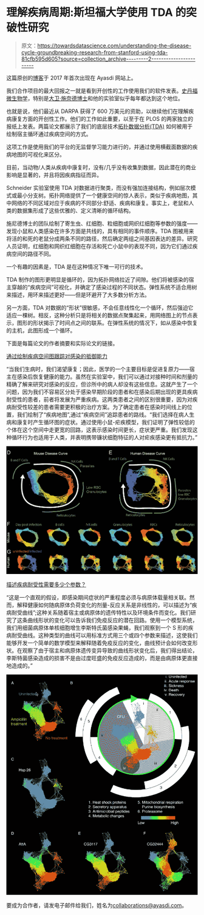 # 理解疾病周期:斯坦福大学使用 TDA 的突破性研究

> 原文：<https://towardsdatascience.com/understanding-the-disease-cycle-groundbreaking-research-from-stanford-using-tda-81cfb595d605?source=collection_archive---------2----------------------->

这篇原创的[博客](https://www.ayasdi.com/blog/life-sciences/understand-disease-cycle-groundbreaking-research-stanford-using-tda/)于 2017 年首次出现在 Ayasdi 网站上。

我们合作项目的最大回报之一就是看到开创性的工作使用我们的软件发表。[史丹福微生物学](https://microimmuno.stanford.edu/)，特别是[大卫·施奈德博士](https://med.stanford.edu/profiles/david-schneider)和他的实验室似乎每年都达到这个地位。

也就是说，他们最近从 DARPA 获得了 600 万美元的资助，以继续他们在理解疾病康复方面的开创性工作。他们的工作如此重要，以至于在 PLOS 的两家独立的报纸上发表。两篇论文都展示了我们的底层技术[拓扑数据分析(TDA)](https://www.ayasdi.com/resources/whitepaper/tda-and-machine-learning/) 如何被用于绘制宿主循环通过疾病空间的方式。

这项工作是使用我们的平台的无监督学习能力进行的，并通过使用横截面数据的疾病地图的可视化来区分。

目前，当动物/人类从疾病中康复时，没有/几乎没有收集到数据，因此潜在的商业影响是显著的，并且将因疾病指征而异。

Schneider 实验室使用 TDA 对数据进行聚类，而没有强加连接结构，例如层次模式或最小分支树。拓扑网络提供了一个健康空间的惊人表示，类似于疾病地图，其中网络的不同区域对应于疾病的不同部分:舒适、疾病和康复。事实上，老鼠和人类的数据集形成了这些优雅的、定义清晰的循环结构。

施尼德博士的团队绘制了寄生虫、红细胞、粒细胞或网织红细胞等参数的强度——发现小鼠和人类感染在许多方面是共线的，具有相同的事件顺序。TDA 图被用来将活的和死的老鼠分成两条不同的路径，然后确定两组之间基因表达的差异。研究人员证明，红细胞和网织红细胞在存活和死亡小鼠中的表现不同，因为它们通过疾病空间的路径不同。

一个有趣的因素是，TDA 是在这种情况下唯一可行的技术。

TDA 制作的图形更明显是循环的，因为拓扑网络拉近了间隙。他们将被感染的宿主穿越的“疾病空间”可视化，并确定了感染过程的不同状态。弹性系统不适合用树来描述，用环来描述更好——但是环避开了大多数分析方法。

另一方面，TDA 对数据的“形状”很敏感，不会任意线性化一个循环，然后强迫它适应一棵树。相反，这种分析只是将相关的数据点聚集起来，用网络图上的节点表示，图形的形状揭示了时间点之间的联系。在弹性系统的情况下，如从感染中恢复的主机，此图形成一个循环。

下面是每篇论文的作者摘要和实际论文的链接。

[通过绘制疾病空间图跟踪对感染的抵御能力](http://journals.plos.org/plosbiology/article?id=10.1371%2Fjournal.pbio.1002436)

“当我们生病时，我们渴望康复；因此，医学的一个主要目标是促进复原力——宿主在感染后恢复健康的能力。虽然在实验室中，我们可以通过对接种时间和剂量的精确了解来研究对感染的反应，但诊所中的病人却没有这些信息。这就产生了一个问题，因为我们不容易区分处于感染早期阶段的患者和在感染后期出现的更具疾病耐受性的患者，前者将发展为严重疾病。这两类患者之间的区别很重要，因为对疾病耐受性较差的患者需要更积极的治疗方案。为了确定患者在感染时间线上的位置，我们绘制了“疾病地图”,通过“疾病空间”追踪患者的路线。“我们选择在病人生病和康复时产生循环图的症状。通过使用小鼠-疟疾模型，我们证明了弹性较低的个体在这个空间中走更宽的回路，这表示感染时间更长，症状更严重。我们发现这种循环行为也适用于人类，并表明携带镰状细胞特征的人对疟疾感染更有抵抗力。”

![](img/b6f1333a0e59a4c17e221dc9f5eaec23.png)

[描述疾病耐受性需要多少个参数？](http://journals.plos.org/plosbiology/article?id=10.1371/journal.pbio.1002435)

“这是一个直观的假设，即感染期间症状的严重程度必须与病原体载量相关联。然而，解释健康如何随病原体负荷变化的剂量-反应关系是非线性的，可以描述为“疾病耐受曲线”;这种关系随着宿主或病原体的遗传特性以及环境条件而变化。我们研究了这条曲线形状的变化可以告诉我们免疫反应的潜在回路。使用一个模型系统，我们用细菌病原体单核细胞增生李斯特氏菌感染果蝇，我们观察到一个 S 形的疾病耐受曲线。这种类型的曲线可以用标准方式用三个或四个参数来描述，这使我们能够开发一个简单的数学模型来解释随着免疫反应的变化，曲线预计会如何改变形状。在观察了由于宿主和病原体遗传变异导致的曲线形状变化后，我们得出结论，李斯特菌感染造成的损害不是由过度旺盛的免疫反应造成的，而是由病原体更直接地造成的。”

![](img/36dd2887dd2cf95f95f5f9470a6f2bde.png)

要成为合作者，请发电子邮件给我们，姓名为[collaborations@ayasdi.com](mailto:collaborations@aysadi.com)。